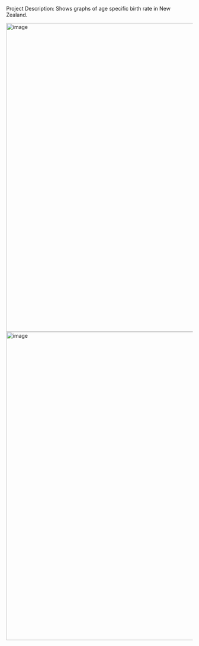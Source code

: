 Project Description: Shows graphs of age specific birth rate in New Zealand.


<img width="1249" height="835" alt="image" src="https://github.com/user-attachments/assets/4d005e9f-6628-4346-a87e-d150f34b8a7a" />
<img width="1249" height="834" alt="image" src="https://github.com/user-attachments/assets/3da272e2-8667-4b6b-950a-8a7e91b02cb2" />
